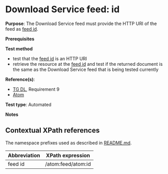 # Download Service feed: id 

**Purpose**: The Download Service feed must provide the HTTP URI of the feed as [feed id](#feedid).

**Prerequisites**

**Test method**

* test that the [feed id](#feedid) is an HTTP URI
* retrieve the resource at the [feed id](#feedid) and test if the returned document is the same as the Download Service feed that is being tested currently

**Reference(s)**:

* [TG DL](./README.md#ref_TG_DL), Requirement 9
* [Atom](README.md#ref_atom)

**Test type**: Automated

**Notes**

## Contextual XPath references

The namespace prefixes used as described in [README.md](./README.md#namespaces).

Abbreviation                                               |  XPath expression
---------------------------------------------------------- | -------------------------------------------------------------------------
feed id <a name="feedid"></a> | /atom:feed/atom:id
